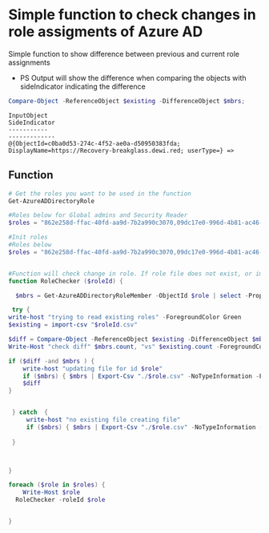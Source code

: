 # Simple function to check changes in role assigments of Azure AD 

Simple function to show difference between previous and current role assignments

-  PS Output will show the difference when comparing the objects with sideIndicator indicating the difference
```PowerShell
Compare-Object -ReferenceObject $existing -DifferenceObject $mbrs;
```
```
InputObject                                                                                                   SideIndicator
-----------                                                                                                   -------------
@{ObjectId=c0ba0d53-274c-4f52-ae0a-d50950383fda; DisplayName=https://Recovery-breakglass.dewi.red; userType=} =>

```

## Function
```Powershell
# Get the roles you want to be used in the function 
Get-AzureADDirectoryRole

#Roles below for Global admins and Security Reader 
$roles = "862e258d-ffac-40fd-aa9d-7b2a990c3070,09dc17e0-996d-4b81-ac46-1925550d6ddc" -split ","

#Init roles 
#Roles below
$roles = "862e258d-ffac-40fd-aa9d-7b2a990c3070,09dc17e0-996d-4b81-ac46-1925550d6ddc" -split ","


#Function will check change in role. If role file does not exist, or import of the file fails, it will overwrite with new file
function RoleChecker ($roleId) {

  $mbrs = Get-AzureADDirectoryRoleMember -ObjectId $role | select -Property ObjectId, DisplayName, userType

 try {
write-host "trying to read existing roles" -ForegroundColor Green
$existing = import-csv "$roleId.csv"

$diff = Compare-Object -ReferenceObject $existing -DifferenceObject $mbrs;
Write-Host "check diff" $mbrs.count, "vs" $existing.count -ForegroundColor Yellow

if ($diff -and $mbrs ) {
    write-host "updating file for id $role"
    if ($mbrs) { $mbrs | Export-Csv "./$role.csv" -NoTypeInformation -Force}
    $diff
}


 } catch  {
     write-host "no existing file creating file"
     if ($mbrs) { $mbrs | Export-Csv "./$role.csv" -NoTypeInformation -Force}
    
 }



}

foreach ($role in $roles) {
    Write-Host $role
  RoleChecker -roleId $role


}
``` 

